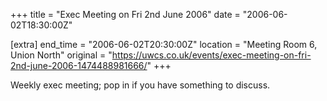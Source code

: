 +++
title = "Exec Meeting on Fri 2nd June 2006"
date = "2006-06-02T18:30:00Z"

[extra]
end_time = "2006-06-02T20:30:00Z"
location = "Meeting Room 6, Union North"
original = "https://uwcs.co.uk/events/exec-meeting-on-fri-2nd-june-2006-1474488981666/"
+++

Weekly exec meeting; pop in if you have something to discuss.

